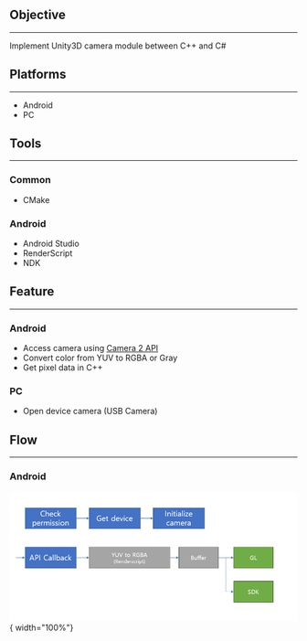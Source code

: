 ## Objective
---
Implement Unity3D camera module between C++ and C#

## Platforms
---
- Android
- PC

## Tools
---
### Common
- CMake

### Android
- Android Studio
- RenderScript
- NDK


## Feature
---
### Android
- Access camera using [Camera 2 API](https://developer.android.com/reference/android/hardware/camera2/package-summary)
- Convert color from YUV to RGBA or Gray
- Get pixel data in C++

### PC
- Open device camera (USB Camera)



## Flow
---
### Android
![Android camera flow](../imgs/camera/android_flow.png){ width="100%"}